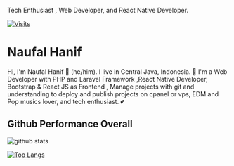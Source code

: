Tech Enthusiast , Web Developer, and React Native Developer.

[![Visits](https://gpvc.arturio.dev/nahansans)](https://github.com/nahansans)

# Naufal Hanif

Hi, I'm Naufal Hanif 👨 (he/him). I live in Central Java, Indonesia. 🙌 I'm a Web Developer with PHP and Laravel Framework ,React Native Developer, Bootstrap & React JS as Frontend , Manage projects with git and understanding to deploy and publish projects on cpanel or vps, EDM and Pop musics lover, and tech enthusiast. 💕

## Github Performance Overall

![github stats](https://github-readme-stats.vercel.app/api?username=nahansans&show_icons=true)

[![Top Langs](https://github-readme-stats.vercel.app/api/top-langs/?username=nahansans&layout=compact)](https://github.com/mahansans)
<!--
**nahansans/nahansans** is a ✨ _special_ ✨ repository because its `README.md` (this file) appears on your GitHub profile.

Here are some ideas to get you started:

- 🔭 I’m currently working on ...
- 🌱 I’m currently learning ...
- 👯 I’m looking to collaborate on ...
- 🤔 I’m looking for help with ...
- 💬 Ask me about ...
- 📫 How to reach me: ...
- 😄 Pronouns: ...
- ⚡ Fun fact: ...
-->
